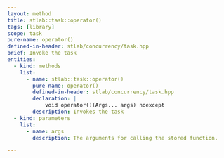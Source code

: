```yaml
---
layout: method
title: stlab::task::operator()
tags: [library]
scope: task
pure-name: operator()
defined-in-header: stlab/concurrency/task.hpp
brief: Invoke the task
entities:
  - kind: methods
    list:
      - name: stlab::task::operator()
        pure-name: operator()
        defined-in-header: stlab/concurrency/task.hpp 
        declaration: |
            void operator()(Args... args) noexcept
        description: Invokes the task
  - kind: parameters
    list:
      - name: args
        description: The arguments for calling the stored function.

---
```

